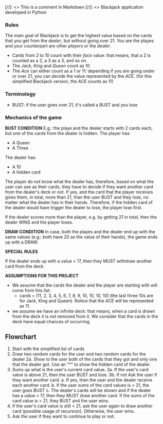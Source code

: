 [//]: <> This is a comment in Markdown
[//]: <> Blackjack application developed in Python

### Rules

The main goal of Blackjack is to get the highest value based on the cards that you get from the _dealer_, but without going over 21.
You are the playes and your counterpart are other _players_ or the _dealer_.

- Cards from 2 to 10 count with their _face_ value: that means, that a 2 is counted as a 2, a 3 as a 3, and so on.
- The _Jack_, _King_ and _Queen_ count as 10
- The _Ace_ can either count as a 1 or 11: depending if you are going under or over 21, you can decide the value represented by the _ACE_. (for this simplified Blackjack version, the _ACE_ counts as 11)

### Terminology

- BUST: if the user goes over 21, it's called a BUST and you lose

### Mechanics of the game

**BUST CONDITION**
E.g.: the playe and the dealer starts with 2 cards each, but one of the cards from the dealer is hidden.
The player has:

- A Queen
- A Three

The dealer has:

- A 10
- A hidden card

The player do not know what the dealer has, therefore, based on what the user can see as their cards, they have to decide if they want another card from the dealer's deck or not. If yes, and the card that the player receives gives them, in total, more than 21, than the user BUST and they lose, no matter what the dealer has in their hands. Therefore, if the hidden card of the dealer would have trigger the dealer to lose, the player lose first.

If the dealer scores more than the player, e.g. by getting 21 in total, then the dealer WINS and the player loses.

**DRAW CONDITION**
In case, both the playes and the dealer end up with the same values (e.g.: both have 20 as the value of their hands), the game ends up with a DRAW.

**SPECIAL RULES**

If the dealer ends up with a value < 17, then they MUST withdraw another card from the deck.

**ASSUMPTIONS FOR THIS PROJECT**

- We assume that the cards the dealer and the player are starting with will come from this list:
  - cards = [11, 2, 3, 4, 5, 6, 7, 8, 9, 10, 10, 10, 10] (the last three 10s are for Jack, King and Queen). Notice that the _ACE_ will be represented as 11.
- we assume we have an infinite deck: that means, when a card is drawn from the deck it is not removed from it. We consider that the cards in the deck have equal chances of occurring.

## Flowchart

1. Start with the simplified list of cards
2. Draw two random cards for the user and two random cards for the dealer
   2a. Show to the user both of the cards that they got and only one that the dealer got.
   Use an "\*" to show the hidden card of the dealer.
3. Sums up what is the user's current card value.
   3a. If the user's card value is above 21, then the user BUST and lose.
   3b. If not Ask the user if they want another card.
   a. If yes, then the user and the dealer receive each another card.
   b. If the user sums of the card values is > 21, the user goes BUST
   c. The dealer's cards will be shown and if the dealer has a value < 17, then they MUST draw another card. If the sums of the card value is > 21, they BUST and the user wins.
4. If the user's card value is still < 21, ask the user again to draw another card (possible usage of recursion). Otherwise, the user wins.
5. Ask the user if they want to continue to play or not.
